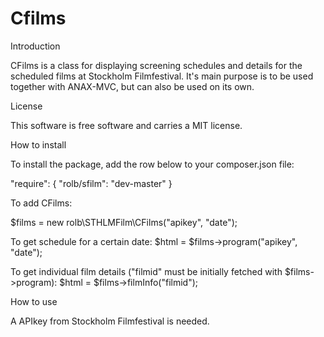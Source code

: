# Cfilms

Introduction

CFilms is a class for displaying screening schedules and details for the scheduled films at Stockholm Filmfestival. 
It's main purpose is to be used together with ANAX-MVC, but can also be used on its own.

License

This software is free software and carries a MIT license.

How to install

To install the package, add the row below to your composer.json file:

"require": {
   "rolb/sfilm": "dev-master"
}

To add CFilms:

$films = new rolb\STHLMFilm\CFilms("apikey", "date");

To get schedule for a certain date:
$html = $films->program("apikey", "date");

To get individual film details ("filmid" must be initially fetched with $films->program):
$html = $films->filmInfo("filmid");


How to use

A APIkey from Stockholm Filmfestival is needed. 


